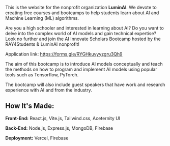 This is the website for the nonprofit organization **LuminAI**. We devote to creating free courses and bootcamps to help students learn about AI and Machine Learning (ML) algorithms.

Are you a high schooler and interested in learning about AI? Do you want to delve into the complex world of AI models and gain technical expertise? Look no further and join the AI Innovate Scholars Bootcamp hosted by the RAY4Students & LuminAI nonprofit! 

Application link: https://forms.gle/RYGHkuvyyzgru3Qh9 

The aim of this bootcamp is to introduce AI models conceptually and teach the methods on how to program and implement AI models using popular tools such as Tensorflow, PyTorch.

The bootcamp will also include guest speakers that have work and research experience with AI and from the industry. 

## How It's Made:

**Front-End:** React.js, Vite.js, Tailwind.css, Aceternity UI

**Back-End:**  Node.js, Express.js, MongoDB, Firebase

**Deployment:** Vercel, Firebase
